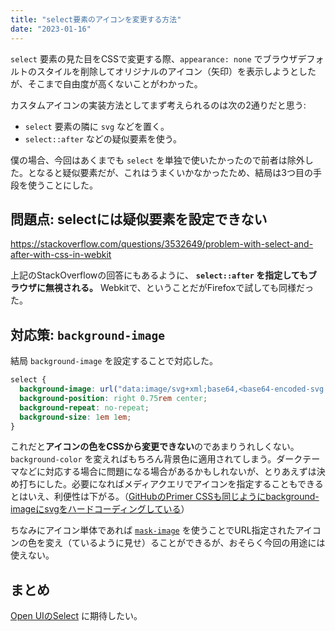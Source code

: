 ```yaml
---
title: "select要素のアイコンを変更する方法"
date: "2023-01-16"
---
```


`select` 要素の見た目をCSSで変更する際、`appearance: none` でブラウザデフォルトのスタイルを削除してオリジナルのアイコン（矢印）を表示しようとしたが、そこまで自由度が高くないことがわかった。

カスタムアイコンの実装方法としてまず考えられるのは次の2通りだと思う:

- `select` 要素の隣に `svg` などを置く。
- `select::after` などの疑似要素を使う。

僕の場合、今回はあくまでも `select` を単独で使いたかったので前者は除外した。となると疑似要素だが、これはうまくいかなかったため、結局は3つ目の手段を使うことにした。

## 問題点: selectには疑似要素を設定できない

https://stackoverflow.com/questions/3532649/problem-with-select-and-after-with-css-in-webkit

上記のStackOverflowの回答にもあるように、 **`select::after` を指定してもブラウザに無視される。** Webkitで、ということだがFirefoxで試しても同様だった。

## 対応策: `background-image`

結局 `background-image` を設定することで対応した。

```css
select {
  background-image: url("data:image/svg+xml;base64,<base64-encoded-svg ... >");
  background-position: right 0.75rem center;
  background-repeat: no-repeat;
  background-size: 1em 1em;
}
```

これだと**アイコンの色をCSSから変更できない**のであまりうれしくない。 `background-color` を変えればもちろん背景色に適用されてしまう。ダークテーマなどに対応する場合に問題になる場合があるかもしれないが、とりあえずは決め打ちにした。必要になればメディアクエリでアイコンを指定することもできるとはいえ、利便性は下がる。（[GitHubのPrimer CSSも同じようにbackground-imageにsvgをハードコーディングしている](https://github.com/primer/css/blob/5a612e6b73a7cfce1cd77684c4a03162285b92bb/src/forms/form-select.scss#L11)）

ちなみにアイコン単体であれば [`mask-image`](https://developer.mozilla.org/ja/docs/Web/CSS/mask-image) を使うことでURL指定されたアイコンの色を変え（ているように見せ）ることができるが、おそらく今回の用途には使えない。

## まとめ

[Open UIのSelect](https://open-ui.org/components/select) に期待したい。
